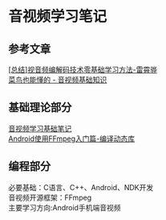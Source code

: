 #  音视频学习笔记

## 参考文章
[[总结]视音频编解码技术零基础学习方法-雷霄骅](https://blog.csdn.net/leixiaohua1020/article/details/18893769)   
[菜鸟也能懂的 - 音视频基础知识](https://www.jianshu.com/p/614b3e6e641a)


## 基础理论部分
[音视频学习基础笔记](音视频基础笔记.md)   
[Android使用FFmpeg入门篇-编译动态库](https://blog.csdn.net/hqiong208/article/details/106057826)




## 编程部分
必要基础：C语言、C++、Android、NDK开发   
音视频开源框架：FFmpeg   
主要学习方向:Android手机端音视频   
